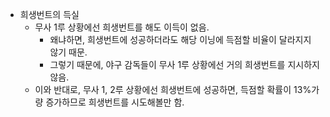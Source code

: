 - 희생번트의 득실
    - 무사 1루 상황에선 희생번트를 해도 이득이 없음.
        - 왜냐하면, 희생번트에 성공하더라도 해당 이닝에 득점할 비율이 달라지지 않기 때문.
        - 그렇기 때문에, 야구 감독들이 무사 1루 상황에선 거의 희생번트를 지시하지 않음.
    - 이와 반대로, 무사 1, 2루 상황에선 희생번트에 성공하면, 득점할 확률이 13%가량 증가하므로 희생번트를 시도해볼만 함.